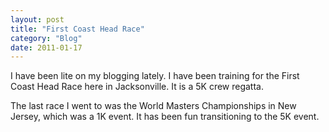 ```yaml
---
layout: post
title: "First Coast Head Race"
category: "Blog"
date: 2011-01-17
---
```



I have been lite on my blogging lately. I have been training for the First Coast Head Race here in Jacksonville. It is a 5K crew regatta.

The last race I went to was the World Masters Championships in New Jersey, which was a 1K event. It has been fun transitioning to the 5K event.